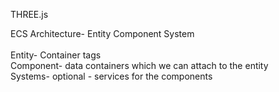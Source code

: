 THREE.js<br />


ECS Architecture- Entity Component System<br />
<br />
Entity- Container tags<br />
Component- data containers which we can attach to the entity<br />
Systems- optional - services for the components<br />

